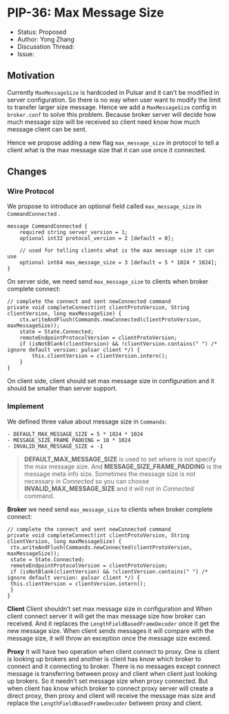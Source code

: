 # PIP-36: Max Message Size

- Status: Proposed
- Author: Yong Zhang
- Discusstion Thread:
- Issue:

## Motivation

Currently `MaxMessageSize` is hardcoded in Pulsar and it can’t be modified in server configuration. So there is no way when user want to modify the limit to transfer larger size message.
Hence we add a `MaxMessageSize` config in `broker.conf` to solve this problem. Because broker server will decide how much message size will be received so client need know how much message client can be sent.

Hence we propose adding a new flag `max_message_size` in protocol to tell a client what is the max message size that it can use once it connected.

## Changes
### Wire Protocol
We propose to introduce an optional field called `max_message_size` in `CommandConnected` .
```
message CommandConnected {
	required string server_version = 1;
	optional int32 protocol_version = 2 [default = 0];

	// used for telling clients what is the max message size it can use
	optional int64 max_message_size = 3 [default = 5 * 1024 * 1024];
}

```

On server side, we need send `max_message_size` to clients when broker complete connect:
```
// complete the connect and sent newConnected command
private void completeConnect(int clientProtoVersion, String clientVersion, long maxMessageSize) {
    ctx.writeAndFlush(Commands.newConnected(clientProtoVersion, maxMessageSize));
    state = State.Connected;
    remoteEndpointProtocolVersion = clientProtoVersion;
    if (isNotBlank(clientVersion) && !clientVersion.contains(" ") /* ignore default version: pulsar client */) {
        this.clientVersion = clientVersion.intern();
    }
}
```

On client side, client should set max message size in configuration and it should be smaller than server support.

### Implement
We defined three value about message size in `Commands`:

	- DEFAULT_MAX_MESSAGE_SIZE = 5 * 1024 * 1024
	- MESSAGE_SIZE_FRAME_PADDING = 10 * 1024
	- INVALID_MAX_MESSAGE_SIZE = -1

> **DEFAULT_MAX_MESSAGE_SIZE** is used to set where is not specify the max message size. And **MESSAGE_SIZE_FRAME_PADDING** is the message meta info size. Sometimes the message size is not necessary in *Connected* so you can choose **INVALID_MAX_MESSAGE_SIZE** and it will not in *Connected*  command.

**Broker**
 we need send `max_message_size` to clients when broker complete connect:
```
// complete the connect and sent newConnected command
private void completeConnect(int clientProtoVersion, String clientVersion, long maxMessageSize) {
 ctx.writeAndFlush(Commands.newConnected(clientProtoVersion, maxMessageSize));
 state = State.Connected;
 remoteEndpointProtocolVersion = clientProtoVersion;
 if (isNotBlank(clientVersion) && !clientVersion.contains(" ") /* ignore default version: pulsar client */) {
 this.clientVersion = clientVersion.intern();
 }
}
```

**Client**
Client shouldn’t set max message size in configuration and When client connect server it will get the max message size how broker can received. And it replaces the `LengthFieldBasedFrameDecoder` once it get the new message size. When client sends messages it will compare with the message size, it will throw an exception once the message size exceed.

**Proxy**
It will have two operation when client connect to proxy. One is client is looking up brokers and another is client has know which broker to connect and it connecting to broker. There is no messages except connect message is transferring between proxy and client when client just looking up brokers. So it needn’t set message size when proxy connected. But when client has know which broker to connect proxy server will create a direct proxy, then proxy and client will receive the message max size and replace the `LengthFieldBasedFrameDecoder` between proxy and client.
